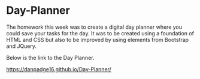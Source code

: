 # Day-Planner

The homework this week was to create a digital day planner where you could save your tasks for the day. It was to be created using a foundation of HTML and CSS but also to be improved by using elements from Bootstrap and JQuery.

Below is the link to the Day Planner.

https://danpadge16.github.io/Day-Planner/
